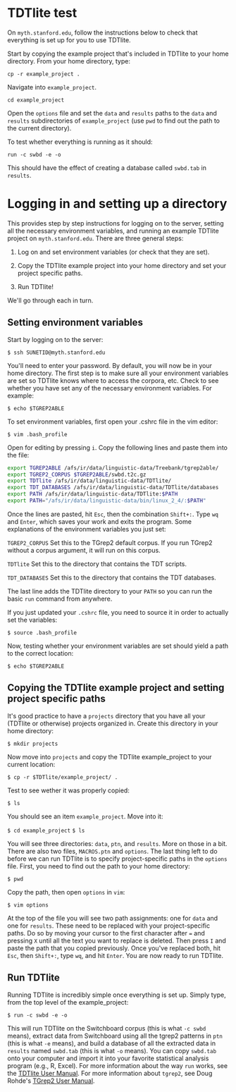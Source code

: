 # TDTlite test

On `myth.stanford.edu`, follow the instructions below to check that everything is set up for you to use TDTlite.

Start by copying the example project that's included in TDTlite to your home directory. From your home directory, type:

`cp -r example_project .`

Navigate into `example_project`.

`cd example_project`

Open the `options` file and set the `data` and `results` paths to the `data` and `results` subdirectories of `example_project` (use `pwd` to find out the path to the current directory).  

To test whether everything is running as it should:

`run -c swbd -e -o`

This should have the effect of creating a database called `swbd.tab` in `results`. 

# Logging in and setting up a directory

This provides step by step instructions for logging on to the server, setting all the necessary environment variables, and running an example TDTlite project on `myth.stanford.edu`. There are three general steps:

1. Log on and set environment variables (or check that they are set).

2. Copy the TDTlite example project into your home directory and set your project specific paths.

3. Run TDTlite!

We'll go through each in turn.

## Setting environment variables

Start by logging on to the server:

`$ ssh SUNETID@myth.stanford.edu`

You'll need to enter your password. By default, you will now be in your home directory. The first step is to make sure all your environment variables are set so TDTlite knows where to access the corpora, etc. Check to see whether you have set any of the necessary environment variables. For example:

`$ echo $TGREP2ABLE`

To set environment variables, first open your .cshrc file in the vim editor:

`$ vim .bash_profile`

Open for editing by pressing `i`. Copy the following lines and paste them into the file:

```bash
export TGREP2ABLE /afs/ir/data/linguistic-data/Treebank/tgrep2able/
export TGREP2_CORPUS $TGREP2ABLE/swbd.t2c.gz
export TDTlite /afs/ir/data/linguistic-data/TDTlite/
export TDT_DATABASES /afs/ir/data/linguistic-data/TDTlite/databases
export PATH /afs/ir/data/linguistic-data/TDTlite:$PATH
export PATH="/afs/ir/data/linguistic-data/bin/linux_2_4/:$PATH"
```

Once the lines are pasted, hit `Esc`, then the combination `Shift+:`. Type `wq` and `Enter`, which saves your work and exits the program. Some explanations of the environment variables you just set:

`TGREP2_CORPUS` Set this to the TGrep2 default corpus. If you run TGrep2 without a corpus argument, it will run on this corpus. 

`TDTlite` Set this to the directory that contains the TDT scripts. 

`TDT_DATABASES` Set this to the directory that contains the TDT databases. 

The last line adds the TDTlite directory to your `PATH` so you can run the basic `run` command from anywhere. 

If you just updated your `.cshrc` file, you need to source it in order to actually set the variables:

`$ source .bash_profile`

Now, testing whether your environment variables are set should yield a path to the correct location:

`$ echo $TGREP2ABLE`

## Copying the TDTlite example project and setting project specific paths

It's good practice to have a `projects` directory that you have all your (TDTlite or otherwise) projects organized in. Create this directory in your home directory:

`$ mkdir projects`

Now move into `projects` and copy the TDTlite example_project to your current location:

`$ cp -r $TDTlite/example_project/ .`

Test to see wether it was properly copied:

`$ ls`

You should see an item `example_project`. Move into it:

`$ cd example_project`
`$ ls`

You will see three directories: `data`, `ptn`, and `results`. More on those in a bit. There are also two files, `MACROS.ptn` and `options`. The last thing left to do before we can run TDTlite is to specify project-specific paths in the `options` file. First, you need to find out the path to your home directory:

`$ pwd`

Copy the path, then open `options` in `vim`:

`$ vim options`

At the top of the file you will see two path assignments: one for `data` and one for `results`. These need to be replaced with your project-specific paths. Do so by moving your cursor to the first character after `=` and pressing `X` until all the text you want to replace is deleted. Then press `I` and paste the path that you copied previously. Once you've replaced both, hit `Esc`, then `Shift+:`, type `wq`, and hit `Enter`. You are now ready to run TDTlite.

## Run TDTlite

Running TDTlite is incredibly simple once everything is set up. Simply type, from the top level of the example_project:

`$ run -c swbd -e -o`

This will run TDTlite on the Switchboard corpus (this is what `-c swbd` means), extract data from Switchboard using all the tgrep2 patterns in `ptn` (this is what `-e` means), and build a database of all the extracted data in `results` named `swbd.tab` (this is what `-o` means). You can copy `swbd.tab` onto your computer and import it into your favorite statistical analysis program (e.g., R, Excel). For more information about the way `run` works, see the [TDTlite User Manual](https://github.com/thegricean/TDTlite/blob/master/docs/tdt_manual.pdf). For more information about `tgrep2`, see Doug Rohde's [TGrep2 User Manual](https://github.com/thegricean/TDTlite/blob/master/docs/tgrep2.pdf).

